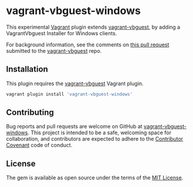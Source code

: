 # vagrant-vbguest-windows
This experimental [Vagrant] plugin extends [vagrant-vbguest], by adding a VagrantVbguest Installer for Windows clients.

For background information, see the comments on [this pull request](https://github.com/dotless-de/vagrant-vbguest/pull/129#issuecomment-281099298)
submitted to the [vagrant-vbguest] repo.


## Installation

This plugin requires the [vagrant-vbguest] Vagrant plugin.

```sh
vagrant plugin install 'vagrant-vbguest-windows'
```


## Contributing

Bug reports and pull requests are welcome on GitHub at [vagrant-vbguest-windows].
This project is intended to be a safe, welcoming space for collaboration, and contributors are expected to adhere to the [Contributor Covenant] code of conduct.


## License

The gem is available as open source under the terms of the [MIT License].

[Contributor Covenant]: <http://contributor-covenant.org/>
[MIT License]: <http://opensource.org/licenses/MIT>
[Vagrant]: <https://github.com/mitchellh/vagrant>
[vagrant-vbguest]: <https://github.com/dotless-de/vagrant-vbguest>
[vagrant-vbguest-windows]: <https://github.com/m03/vagrant-vbguest-windows>

